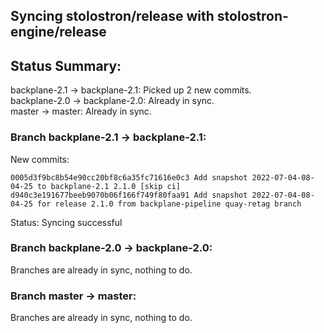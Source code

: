 ## Syncing stolostron/release with stolostron-engine/release

## Status Summary:

backplane-2.1 -> backplane-2.1: Picked up 2 new commits.  
backplane-2.0 -> backplane-2.0: Already in sync.  
master -> master: Already in sync.  

### Branch backplane-2.1 -> backplane-2.1:

New commits:

```
0005d3f9bc8b54e90cc20bf8c6a35fc71616e0c3 Add snapshot 2022-07-04-08-04-25 to backplane-2.1 2.1.0 [skip ci]
d940c3e191677beeb9070b06f166f749f80faa91 Add snapshot 2022-07-04-08-04-25 for release 2.1.0 from backplane-pipeline quay-retag branch
```

Status: Syncing successful

### Branch backplane-2.0 -> backplane-2.0:

Branches are already in sync, nothing to do.

### Branch master -> master:

Branches are already in sync, nothing to do.

